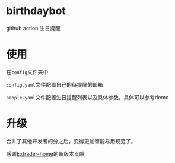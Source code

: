 # birthdaybot

github action 生日提醒



# 使用

在`config`文件夹中

`config.yaml`文件配置自己的待提醒的邮箱

`people.yaml`文件配置生日提醒列表以及具体参数。具体可以参考demo



# 升级

合并了其他开发者的分之后，变得更加智能易用规范了。

感谢[Extrader-home](https://github.com/Extrader-home)的新版本贡献
